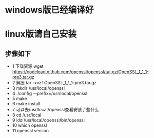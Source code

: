 # windows版已经编译好
# linux版请自己安装  
## 步骤如下

* 1 下载资源 wget https://codeload.github.com/openssl/openssl/tar.gz/OpenSSL_1_1_1-pre3.tar.gz
* 2 解压 tar -xvzf OpenSSL_1_1_1-pre3.tar.gz
* 3 mkdir /usr/local/openssl
* 4 ./config --prefix=/usr/local/openssl
* 5 make
* 6 make install
* 7 可以去/usr/local/openssl查看安装了些什么
* 8 cd /usr/local
* 9 ldd /usr/local/openssl/bin/openssl
* 10 which openssl
* 11 openssl version
